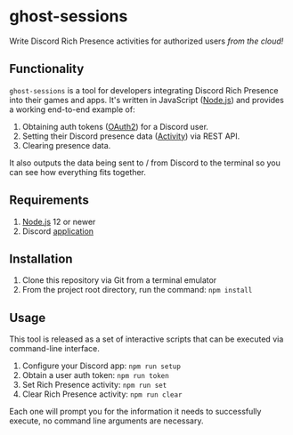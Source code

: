 # ghost-sessions
Write Discord Rich Presence activities for authorized users _from the cloud!_


## Functionality
`ghost-sessions` is a tool for developers integrating Discord Rich Presence into their games and apps. It's written in JavaScript ([Node.js](https://nodejs.org/)) and provides a working end-to-end example of:

1. Obtaining auth tokens ([OAuth2](https://discordapp.com/developers/docs/topics/oauth2)) for a Discord user.
1. Setting their Discord presence data ([Activity](https://discordapp.com/developers/docs/game-sdk/activities)) via REST API.
1. Clearing presence data.

It also outputs the data being sent to / from Discord to the terminal so you can see how everything fits together.

## Requirements

1. [Node.js](https://nodejs.org/) 12 or newer
1. Discord [application](https://discordapp.com/developers/applications/)


## Installation

1. Clone this repository via Git from a terminal emulator
1. From the project root directory, run the command: `npm install`


## Usage

This tool is released as a set of interactive scripts that can be executed via command-line interface. 

1. Configure your Discord app: `npm run setup`
1. Obtain a user auth token: `npm run token`
1. Set Rich Presence activity: `npm run set`
1. Clear Rich Presence activity: `npm run clear`

Each one will prompt you for the information it needs to successfully execute, no command line arguments are necessary.
